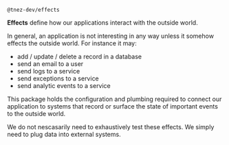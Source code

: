 `@tnez-dev/effects`

**Effects** define how our applications interact with the outside world.

In general, an application is not interesting in any way unless it somehow effects the outside world. For instance it may:

- add / update / delete a record in a database
- send an email to a user
- send logs to a service
- send exceptions to a service
- send analytic events to a service

This package holds the configuration and plumbing required to connect our application to systems that record or surface the state of important events to the outside world.

We do not nescasarily need to exhaustively test these effects. We simply need to plug data into external systems.
